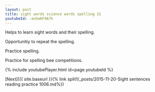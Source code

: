 ```yaml
---
layout: post
title: sight words science words spelling 31
youtubeId: -anSeKF9A7k
---
```

 
 
Helps to learn sight words and their spelling.

Opportunitiy to repeat the spelling. 

Practice spelling. 
 
Practice for spelling bee competitions. 
 
{% include youtubePlayer.html id=page.youtubeId %}
 
 

[Next]({{ site.baseurl }}{% link  split1/_posts/2015-11-20-Sight sentences reading practice 1006.md%})
 
